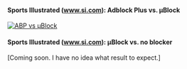 #### Sports Illustrated (www.si.com): Adblock Plus vs. µBlock

[![ABP vs µBlock](http://img.youtube.com/vi/SzJr4hmPlgQ/1.jpg)](https://www.youtube.com/watch?v=SzJr4hmPlgQ)

#### Sports Illustrated (www.si.com): µBlock vs. no blocker

[Coming soon. I have no idea what result to expect.]